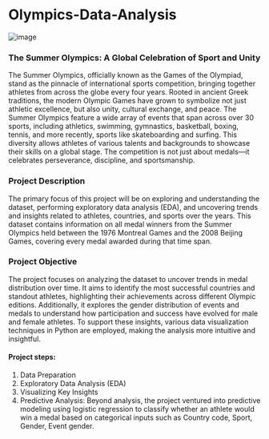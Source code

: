# Olympics-Data-Analysis
![image](https://www.nicepng.com/png/detail/177-1776002_olympic-logo-with-sports-summer-olympic-games.png)
### The Summer Olympics: A Global Celebration of Sport and Unity
The Summer Olympics, officially known as the Games of the Olympiad, stand as the pinnacle of international sports competition, bringing together athletes from across the globe every four years. Rooted in ancient Greek traditions, the modern Olympic Games have grown to symbolize not just athletic excellence, but also unity, cultural exchange, and peace. The Summer Olympics feature a wide array of events that span across over 30 sports, including athletics, swimming, gymnastics, basketball, boxing, tennis, and more recently, sports like skateboarding and surfing. This diversity allows athletes of various talents and backgrounds to showcase their skills on a global stage. The competition is not just about medals—it celebrates perseverance, discipline, and sportsmanship.
### Project Description
The primary focus of this project will be on exploring and understanding the dataset, performing exploratory data analysis (EDA), and uncovering trends and insights related to athletes, countries, and sports over the years. This dataset contains information on all medal winners from the Summer Olympics held between the 1976 Montreal Games and the 2008 Beijing Games, covering every medal awarded during that time span.
### Project Objective
The project focuses on analyzing the dataset to uncover trends in medal distribution over time. It aims to identify the most successful countries and standout athletes, highlighting their achievements across different Olympic editions. Additionally, it explores the gender distribution of events and medals to understand how participation and success have evolved for male and female athletes. To support these insights, various data visualization techniques in Python are employed, making the analysis more intuitive and insightful.
#### **Project steps:**
1. Data Preparation
2. Exploratory Data Analysis (EDA)
3. Visualizing Key Insights
4. Predictive Analysis: Beyond analysis, the project ventured into predictive modeling using logistic regression to classify whether an athlete would win a medal based on categorical inputs such as Country code, Sport, Gender, Event gender.
